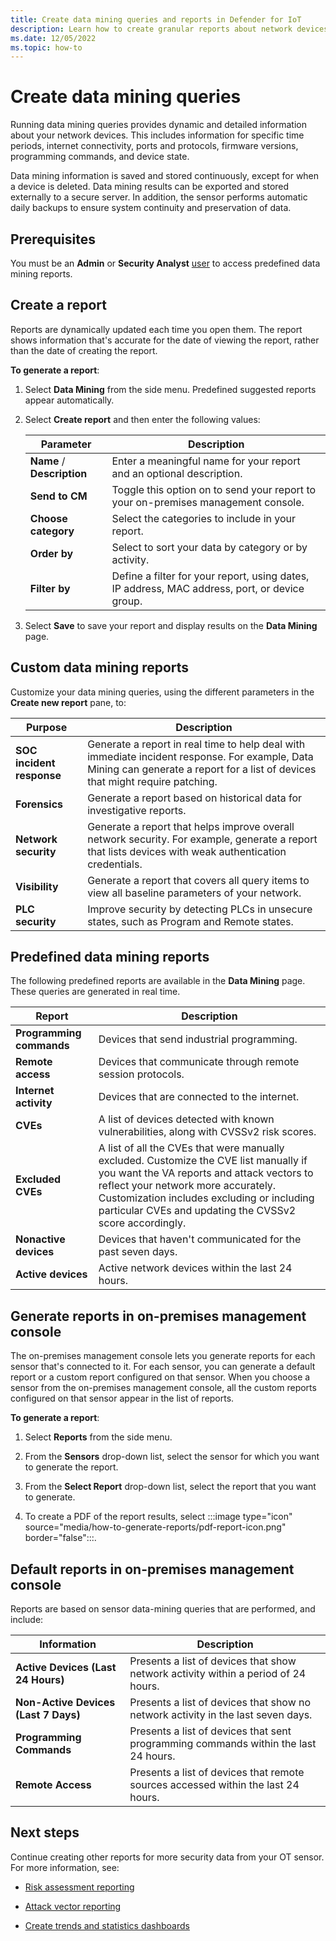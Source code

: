 ```yaml
---
title: Create data mining queries and reports in Defender for IoT
description: Learn how to create granular reports about network devices.
ms.date: 12/05/2022
ms.topic: how-to
---
```


# Create data mining queries

Running data mining queries provides dynamic and detailed information about your network devices. This includes information for specific time periods, internet connectivity, ports and protocols, firmware versions, programming commands, and device state.

Data mining information is saved and stored continuously, except for when a device is deleted. Data mining results can be exported and stored externally to a secure server. In addition, the sensor performs automatic daily backups to ensure system continuity and preservation of data.

## Prerequisites

You must be an **Admin** or **Security Analyst** [user](roles-on-premises.md) to access predefined data mining reports.

## Create a report

Reports are dynamically updated each time you open them. The report shows information that's accurate for the date of viewing the report, rather than the date of creating the report.

**To generate a report**:

1. Select **Data Mining** from the side menu. Predefined suggested reports appear automatically.

1. Select **Create report** and then enter the following values:

    | Parameter | Description |
    |---------|---------|
    | **Name** / **Description** | Enter a meaningful name for your report and an optional description. |
    | **Send to CM** | Toggle this option on to send your report to your on-premises management console. |
    | **Choose category** | Select the categories to include in your report. |
    | **Order by** | Select to sort your data by category or by activity. |
    | **Filter by** | Define a filter for your report, using dates, IP address, MAC address, port, or device group. |

1. Select **Save** to save your report and display results on the **Data Mining** page.

## Custom data mining reports

Customize your data mining queries, using the different parameters in the **Create new report** pane, to:

| Purpose | Description |
|---------|---------|
| **SOC incident response** | Generate a report in real time to help deal with immediate incident response. For example, Data Mining can generate a report for a list of devices that might require patching. |
| **Forensics** | Generate a report based on historical data for investigative reports. |
| **Network security** | Generate a report that helps improve overall network security. For example, generate a report that lists devices with weak authentication credentials. |
| **Visibility** | Generate a report that covers all query items to view all baseline parameters of your network. |
| **PLC security** | Improve security by detecting PLCs in unsecure states, such as Program and Remote states. |

## Predefined data mining reports

The following predefined reports are available in the **Data Mining** page. These queries are generated in real time.

| Report | Description |
|---------|---------|
| **Programming commands** | Devices that send industrial programming. |
| **Remote access** | Devices that communicate through remote session protocols. |
| **Internet activity** | Devices that are connected to the internet. |
| **CVEs** | A list of devices detected with known vulnerabilities, along with CVSSv2 risk scores. |
| **Excluded CVEs** | A list of all the CVEs that were manually excluded. Customize the CVE list manually if you want the VA reports and attack vectors to reflect your network more accurately. Customization includes excluding or including particular CVEs and updating the CVSSv2 score accordingly. |
| **Nonactive devices** | Devices that haven't communicated for the past seven days. |
| **Active devices** | Active network devices within the last 24 hours. |

## Generate reports in on-premises management console

The on-premises management console lets you generate reports for each sensor that's connected to it. For each sensor, you can generate a default report or a custom report configured on that sensor. When you choose a sensor from the on-premises management console, all the custom reports configured on that sensor appear in the list of reports.

**To generate a report**:

1. Select **Reports** from the side menu.

2. From the **Sensors** drop-down list, select the sensor for which you want to generate the report.

3. From the **Select Report** drop-down list, select the report that you want to generate.

4. To create a PDF of the report results, select :::image type="icon" source="media/how-to-generate-reports/pdf-report-icon.png" border="false":::.

## Default reports in on-premises management console

Reports are based on sensor data-mining queries that are performed, and include:

| Information  | Description  |
|---------|---------|
| **Active Devices (Last 24 Hours)** | Presents a list of devices that show network activity within a period of 24 hours. |
| **Non-Active Devices (Last 7 Days)** | Presents a list of devices that show no network activity in the last seven days. |
| **Programming Commands** | Presents a list of devices that sent programming commands within the last 24 hours. |
| **Remote Access** | Presents a list of devices that remote sources accessed within the last 24 hours. |

## Next steps

Continue creating other reports for more security data from your OT sensor. For more information, see:

- [Risk assessment reporting](how-to-create-risk-assessment-reports.md)

- [Attack vector reporting](how-to-create-attack-vector-reports.md)

- [Create trends and statistics dashboards](how-to-create-trends-and-statistics-reports.md)
